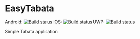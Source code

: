 # EasyTabata
Android: [![Build status](https://build.appcenter.ms/v0.1/apps/d8f4b4bf-29fa-4947-ac22-41cb2c12ef0f/branches/master/badge)](https://appcenter.ms)
iOS: [![Build status](https://build.appcenter.ms/v0.1/apps/7dc06fd5-fed0-469d-8208-eef014fde4a4/branches/master/badge)](https://appcenter.ms)
UWP: [![Build status](https://build.appcenter.ms/v0.1/apps/0d53702d-cf17-45b1-b2c0-e0b85dd06f03/branches/master/badge)](https://appcenter.ms)

Simple Tabata application
